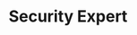 ---
title: Security Expert
description: Secure your apps and workloads like never before. Learn how HPE secures… (I need help here, folks)
image: /img/role/security-expert.png
width: large
priority: 6
frontpage: true
tags:
  - security-expert
---